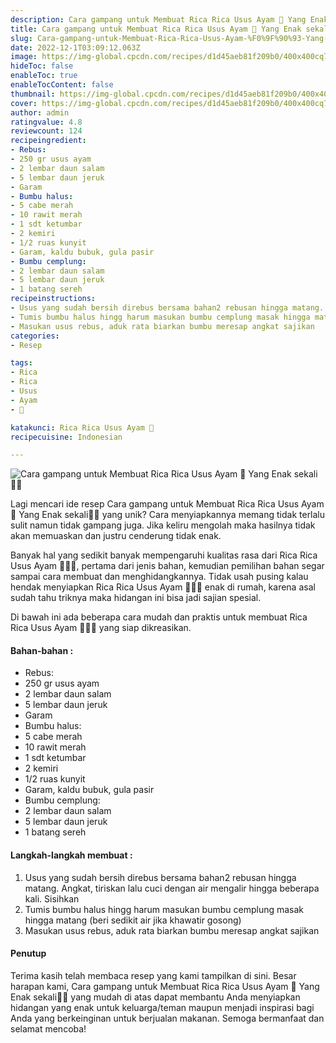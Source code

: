 ```yaml
---
description: Cara gampang untuk Membuat Rica Rica Usus Ayam 🐓 Yang Enak sekali"
title: Cara gampang untuk Membuat Rica Rica Usus Ayam 🐓 Yang Enak sekali
slug: Cara-gampang-untuk-Membuat-Rica-Rica-Usus-Ayam-%F0%9F%90%93-Yang-Enak-sekali
date: 2022-12-1T03:09:12.063Z
image: https://img-global.cpcdn.com/recipes/d1d45aeb81f209b0/400x400cq70/photo.jpg
hideToc: false
enableToc: true
enableTocContent: false
thumbnail: https://img-global.cpcdn.com/recipes/d1d45aeb81f209b0/400x400cq70/photo.jpg
cover: https://img-global.cpcdn.com/recipes/d1d45aeb81f209b0/400x400cq70/photo.jpg
author: admin
ratingvalue: 4.8
reviewcount: 124
recipeingredient:
- Rebus:
- 250 gr usus ayam
- 2 lembar daun salam
- 5 lembar daun jeruk
- Garam
- Bumbu halus:
- 5 cabe merah
- 10 rawit merah
- 1 sdt ketumbar
- 2 kemiri
- 1/2 ruas kunyit
- Garam, kaldu bubuk, gula pasir
- Bumbu cemplung:
- 2 lembar daun salam
- 5 lembar daun jeruk
- 1 batang sereh
recipeinstructions:
- Usus yang sudah bersih direbus bersama bahan2 rebusan hingga matang. Angkat, tiriskan lalu cuci dengan air mengalir hingga beberapa kali. Sisihkan
- Tumis bumbu halus hingg harum masukan bumbu cemplung masak hingga matang (beri sedikit air jika khawatir gosong)
- Masukan usus rebus, aduk rata biarkan bumbu meresap angkat sajikan
categories:
- Resep

tags:
- Rica
- Rica
- Usus
- Ayam
- 🐓

katakunci: Rica Rica Usus Ayam 🐓
recipecuisine: Indonesian

---
```


![Cara gampang untuk Membuat Rica Rica Usus Ayam 🐓 Yang Enak sekali👩‍🍳](https://img-global.cpcdn.com/recipes/d1d45aeb81f209b0/400x400cq70/photo.jpg)

Lagi mencari ide resep Cara gampang untuk Membuat Rica Rica Usus Ayam 🐓 Yang Enak sekali👩‍🍳 yang unik? Cara menyiapkannya memang tidak terlalu sulit namun tidak gampang juga. Jika keliru mengolah maka hasilnya tidak akan memuaskan dan justru cenderung tidak enak.

Banyak hal yang sedikit banyak mempengaruhi kualitas rasa dari Rica Rica Usus Ayam 🐓👩‍🍳, pertama dari jenis bahan, kemudian pemilihan bahan segar sampai cara membuat dan menghidangkannya. Tidak usah pusing kalau hendak menyiapkan Rica Rica Usus Ayam 🐓👩‍🍳 enak di rumah, karena asal sudah tahu triknya maka hidangan ini bisa jadi sajian spesial.

Di bawah ini ada beberapa cara mudah dan praktis untuk membuat Rica Rica Usus Ayam 🐓👩‍🍳 yang siap dikreasikan.

<!--inarticleads1-->

#### Bahan-bahan :

- Rebus:
- 250 gr usus ayam
- 2 lembar daun salam
- 5 lembar daun jeruk
- Garam
- Bumbu halus:
- 5 cabe merah
- 10 rawit merah
- 1 sdt ketumbar
- 2 kemiri
- 1/2 ruas kunyit
- Garam, kaldu bubuk, gula pasir
- Bumbu cemplung:
- 2 lembar daun salam
- 5 lembar daun jeruk
- 1 batang sereh

<!--inarticleads2-->

#### Langkah-langkah membuat :

1. Usus yang sudah bersih direbus bersama bahan2 rebusan hingga matang. Angkat, tiriskan lalu cuci dengan air mengalir hingga beberapa kali. Sisihkan
1. Tumis bumbu halus hingg harum masukan bumbu cemplung masak hingga matang (beri sedikit air jika khawatir gosong)
1. Masukan usus rebus, aduk rata biarkan bumbu meresap angkat sajikan

#### Penutup

Terima kasih telah membaca resep yang kami tampilkan di sini. Besar harapan kami, Cara gampang untuk Membuat Rica Rica Usus Ayam 🐓 Yang Enak sekali👩‍🍳 yang mudah di atas dapat membantu Anda menyiapkan hidangan yang enak untuk keluarga/teman maupun menjadi inspirasi bagi Anda yang berkeinginan untuk berjualan makanan. Semoga bermanfaat dan selamat mencoba!